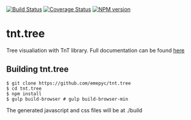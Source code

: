 [![Build Status](https://travis-ci.org/emepyc/tnt.tree.svg?branch=master)](https://travis-ci.org/emepyc/tnt.tree)
[![Coverage Status](https://coveralls.io/repos/emepyc/tnt.tree/badge.png)](https://coveralls.io/r/emepyc/tnt.tree)
[![NPM version](https://badge-me.herokuapp.com/api/npm/tnt.tree.png)](http://badges.enytc.com/for/npm/tnt.tree)

tnt.tree
=========
Tree visualiation with TnT library.
Full documentation can be found [here](emepyc.github.io/tnt)

Building tnt.tree
------------------
```
$ git clone https://github.com/emepyc/tnt.tree
$ cd tnt.tree
$ npm install
$ gulp build-browser # gulp build-browser-min
```
The generated javascript and css files will be at ./build

